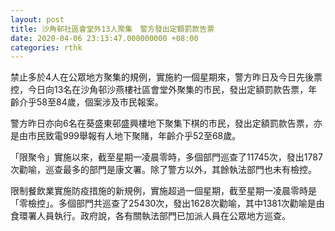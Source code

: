 ```yaml
---
layout: post
title: 沙角邨社區會堂外13人聚集　警方發出定額罰款告票
date: 2020-04-06 23:13:47.000000000 +08:00
categories: rthk
---
```


禁止多於4人在公眾地方聚集的規例，實施約一個星期來，警方昨日及今日先後票控，今日向13名在沙角邨沙燕樓社區會堂外聚集的市民，發出定額罰款告票，年齡介乎58至84歲，個案涉及市民報案。

警方昨日亦向6名在葵盛東邨盛興樓地下聚集下棋的市民，發出定額罰款告票，亦是由市民致電999舉報有人地下聚賭，年齡介乎52至68歲。

「限聚令」實施以來，截至星期一凌晨零時，多個部門巡查了11745次，發出1787次勸喻，巡查最多的部門是康文署。除了警方以外，其餘執法部門也未有檢控。

限制餐飲業實施防疫措施的新規例，實施超過一個星期，截至星期一凌晨零時是「零檢控」。多個部門共巡查了25430次，發出1628次勸喻，其中1381次勸喻是由食環署人員執行。政府說，各有關執法部門已加派人員在公眾地方巡查。
